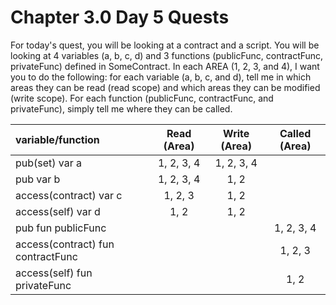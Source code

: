 # Chapter 3.0 Day 5 Quests

For today's quest, you will be looking at a contract and a script. You will be looking at 4 variables (a, b, c, d) and 3 functions (publicFunc, contractFunc, privateFunc) defined in SomeContract. In each AREA (1, 2, 3, and 4), I want you to do the following: for each variable (a, b, c, and d), tell me in which areas they can be read (read scope) and which areas they can be modified (write scope). For each function (publicFunc, contractFunc, and privateFunc), simply tell me where they can be called.

| variable/function | Read (Area) | Write (Area) | Called (Area) |
| :--- | :---: | :---: | :---: |
| pub(set) var a | 1, 2, 3, 4 | 1, 2, 3, 4 | |
| pub var b | 1, 2, 3, 4 | 1, 2 | |
| access(contract) var c | 1, 2, 3 | 1, 2 |
| access(self) var d | 1, 2 | 1, 2 |
| pub fun publicFunc |  |  | 1, 2, 3, 4 |
| access(contract) fun contractFunc | | | 1, 2, 3 | 
| access(self) fun privateFunc | | |  1, 2  |
